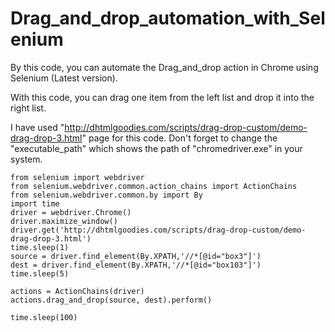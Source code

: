 # Drag_and_drop_automation_with_Selenium
By this code, you can automate the Drag_and_drop action in Chrome using Selenium (Latest version).

With this code, you can drag one item from the left list and drop it into the right list.

I have used "http://dhtmlgoodies.com/scripts/drag-drop-custom/demo-drag-drop-3.html" page for this code. Don't forget to change the "executable_path" which shows the path of "chromedriver.exe" in your system.

    from selenium import webdriver
    from selenium.webdriver.common.action_chains import ActionChains
    from selenium.webdriver.common.by import By
    import time
    driver = webdriver.Chrome()
    driver.maximize_window()
    driver.get('http://dhtmlgoodies.com/scripts/drag-drop-custom/demo-drag-drop-3.html')
    time.sleep(1)
    source = driver.find_element(By.XPATH,'//*[@id="box3"]')
    dest = driver.find_element(By.XPATH,'//*[@id="box103"]')
    time.sleep(5)

    actions = ActionChains(driver)
    actions.drag_and_drop(source, dest).perform()

    time.sleep(100)
